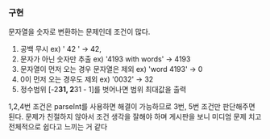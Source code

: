 ### 구현

문자열을 숫자로 변환하는 문제인데 조건이 많다.

1. 공백 무시   ex) '  42  ' -> 42,  
2. 문자가 아닌 숫자만 추출  ex) '4193 with words' -> 4193
3. 문자열이 먼저 오는 경우 문자열은 제외  ex) 'word 4193' -> 0
4. 0이 먼저 오는 경우도 제외  ex) '0032' -> 32
5. 정수범위 [-2**31, 2**31 - 1]를 벗어나면 범위 최대값을 출력

1,2,4번 조건은 parseInt를 사용하면 해결이 가능하므로 3번, 5번 조건만 판단해주면 된다.
문제가 친절하지 않아서 조건 생각을 잘해야 하며 게시판을 보니 미디엄 문제 치고 전체적으로 쉽다고 느끼는 거 같다
